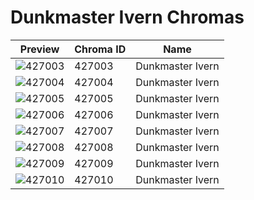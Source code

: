 # Dunkmaster Ivern Chromas

| Preview | Chroma ID | Name |
|---------|-----------|------|
| ![427003](https://raw.communitydragon.org/latest/plugins/rcp-be-lol-game-data/global/default/v1/champion-chroma-images/427/427003.png) | 427003 | Dunkmaster Ivern |
| ![427004](https://raw.communitydragon.org/latest/plugins/rcp-be-lol-game-data/global/default/v1/champion-chroma-images/427/427004.png) | 427004 | Dunkmaster Ivern |
| ![427005](https://raw.communitydragon.org/latest/plugins/rcp-be-lol-game-data/global/default/v1/champion-chroma-images/427/427005.png) | 427005 | Dunkmaster Ivern |
| ![427006](https://raw.communitydragon.org/latest/plugins/rcp-be-lol-game-data/global/default/v1/champion-chroma-images/427/427006.png) | 427006 | Dunkmaster Ivern |
| ![427007](https://raw.communitydragon.org/latest/plugins/rcp-be-lol-game-data/global/default/v1/champion-chroma-images/427/427007.png) | 427007 | Dunkmaster Ivern |
| ![427008](https://raw.communitydragon.org/latest/plugins/rcp-be-lol-game-data/global/default/v1/champion-chroma-images/427/427008.png) | 427008 | Dunkmaster Ivern |
| ![427009](https://raw.communitydragon.org/latest/plugins/rcp-be-lol-game-data/global/default/v1/champion-chroma-images/427/427009.png) | 427009 | Dunkmaster Ivern |
| ![427010](https://raw.communitydragon.org/latest/plugins/rcp-be-lol-game-data/global/default/v1/champion-chroma-images/427/427010.png) | 427010 | Dunkmaster Ivern |